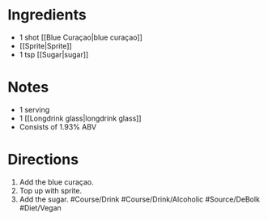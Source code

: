 # Ingredients
- 1 shot [[Blue Curaçao|blue curaçao]]
- [[Sprite|Sprite]]
- 1 tsp [[Sugar|sugar]]
# Notes
- 1 serving
- 1 [[Longdrink glass|longdrink glass]]
- Consists of 1.93% ABV
# Directions
1. Add the blue curaçao.
2. Top up with sprite.
3. Add the sugar.
#Course/Drink #Course/Drink/Alcoholic #Source/DeBolk #Diet/Vegan 
